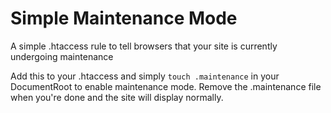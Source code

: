 # Simple Maintenance Mode
A simple .htaccess rule to tell browsers that your site is currently undergoing maintenance

Add this to your .htaccess and simply `touch .maintenance` in your DocumentRoot to enable maintenance mode. Remove the .maintenance file when you're done and the site will display normally.
